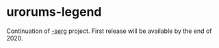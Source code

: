 # urorums-legend
Continuation of [-serg](https://github.com/WineScot/-serg) project.
First release will be available by the end of 2020.

